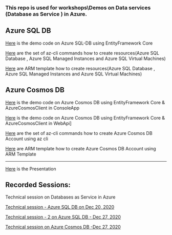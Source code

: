 ### This repo is used for workshops\Demos on Data services (Database as Service ) in Azure. 


Azure SQL DB
---------------

[Here](https://github.com/KollaRajesh/AztdDataServices/tree/main/Az-SQL) is the demo code on Azure SQL-DB using EntityFramework Core

[Here](https://github.com/KollaRajesh/AztdDataServices/tree/main/Az-SQL/Az-CLI)
are the set of az-cli commands how to create resources(Azure SQL Database , Azure SQL Managed Instances  and Azure SQL Virtual Machines)


[Here](https://github.com/KollaRajesh/AztdDataServices/tree/main/Az-SQL/ARM-Templates)
are ARM template how to create resources(Azure SQL Database , Azure SQL Managed Instances  and Azure SQL Virtual Machines)

Azure Cosmos DB
----------------
[Here](https://github.com/KollaRajesh/AztdDataServices/tree/main/Az-Cosmos/Demo.AzCosmos/Demo.AzCosmos.EFCore.ConsoleApp)
 is the demo code on Azure Cosmos DB using EntityFramework Core & AzureCosmosClient in ConsoleApp
 
[Here](https://github.com/KollaRajesh/AztdDataServices/tree/main/Az-Cosmos/Demo.AzCosmos/Demo.AzCosmos.EFCore.WebApiApp)
 is the demo code on Azure Cosmos DB using EntityFramework Core & AzureCosmosClient in WebApi]



[Here](https://github.com/KollaRajesh/AztdDataServices/tree/main/Az-Cosmos/Az_CLI)
are the set of az-cli commands  how to create Azure Cosmos DB Account using az cli


[Here](https://github.com/KollaRajesh/AztdDataServices/tree/main/Az-Cosmos/ARM-Templates)
are ARM template how to create Azure Cosmos DB Account using ARM Template

--------------------
[Here](https://www.slideshare.net/11raz/azure-data-services-240639864) is the Presentation



Recorded Sessions: 
------------------

Technical session on Databases as Service in Azure

[Technical session - Azure SQL DB on Dec 20, 2020](https://youtu.be/Cl4IDpc_0yc)

[Technical session - 2 on Azure SQL DB - Dec 27, 2020](https://youtu.be/_4lZ54eI3F0)


[Technical session on Azure Cosmos DB -Dec 27, 2020](https://youtu.be/rtDwX1K_64k)
